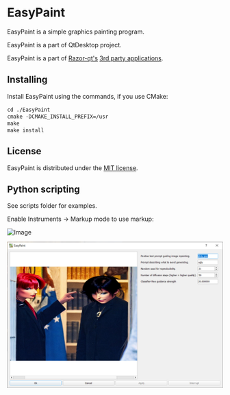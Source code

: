 EasyPaint
=========

EasyPaint is a simple graphics painting program.

EasyPaint is a part of QtDesktop project.

EasyPaint is a part of [Razor-qt's](https://github.com/Razor-qt) [3rd party applications](https://github.com/Razor-qt/razor-qt/wiki/3rd-party-applications).

Installing
----------

Install EasyPaint using the commands, if you use CMake:

    cd ./EasyPaint
    cmake -DCMAKE_INSTALL_PREFIX=/usr
    make
    make install

License
-------

EasyPaint is distributed under the [MIT license](http://www.opensource.org/licenses/MIT).

Python scripting
----------------

See scripts folder for examples.

Enable Instruments -> Markup mode to use markup:

<img width="522" height="472" alt="Image" src="https://github.com/user-attachments/assets/1c988672-5008-48d5-afaf-e952605495f3" />

![image](EasyPaint_demo.jpg)
